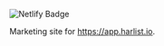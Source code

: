 ![Netlify Badge](https://api.netlify.com/api/v1/badges/80b260f3-c35b-410e-94ef-199ba91b376c/deploy-status)

Marketing site for https://app.harlist.io.
